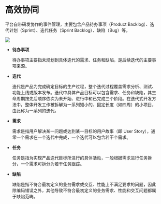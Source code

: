 # 高效协同

平台自带研发协作的事件管理，主要包含产品待办事项（Product Backlog）、迭代计划（Sprint）、迭代任务（Sprint Backlog）、缺陷（Bug）等。

![](https://terminus-paas.oss-cn-hangzhou.aliyuncs.com/paas-doc/2020/07/02/e16c4466-7a9f-42c8-a9f6-85dc09ab622f.jpg)

* **待办事项**

  待办事项主要指未规划到具体迭代的需求、任务和缺陷，是后续迭代的主要事项来源。

* **迭代**

  迭代是产品为完成确定目标的生产过程，整个迭代过程覆盖需求分析、测试、功能上线或版本发布。迭代中具体产品目标可以包含需求、任务和缺陷，其生命周期按先后顺序依次为未开始、进行中和已完成三个阶段。在迭代式开发方法中，整体开发工作被拆解为一系列短小的、固定长度（如四周）的小项目，由此称为一系列的迭代。

* **需求**

  需求是指用户解决某一问题或达到某一目标的用户故事（即 User Story），通常一个需求在一个迭代中完成，一个迭代可以包含若干个需求。

* **任务**

  任务是指为实现产品迭代目标所进行的具体活动，一般根据需求进行任务拆分，一个需求可拆分为若干任务跟踪。

* **缺陷**

  缺陷是指不符合最初定义的业务需求或交互、性能上不满足要求的问题，因此除编码错误之外，其他导致不符合最初定义的业务需求、性能和交互问题都属于缺陷范畴。
